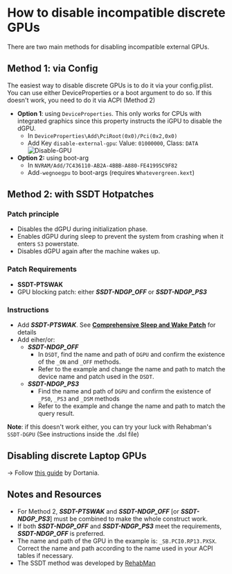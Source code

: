 # How to disable incompatible discrete GPUs

There are two main methods for disabling incompatible external GPUs.

## Method 1: via Config
The easiest way to disable discrete GPUs is to do it via your config.plist. You can use either DeviceProperties or a boot argument to do so. If this doesn't work, you need to do it via ACPI (Method 2)

- **Option 1**: using `DeviceProperties`. This only works for CPUs with integrated graphics since this property instructs the iGPU to disable the dGPU.
	- In `DeviceProperties\Add\PciRoot(0x0)/Pci(0x2,0x0)`
  	- Add Key `disable-external-gpu`: Value: `01000000`, Class: `DATA`</br>![Disable-GPU](https://user-images.githubusercontent.com/76865553/182168535-a51aca54-b23d-477f-8367-d07d2570bfb8.png)
- **Option 2:** using boot-arg
	- In  `NVRAM/Add/7C436110-AB2A-4BBB-A880-FE41995C9F82` 
	- Add`-wegnoegpu` to boot-args (requires `Whatevergreen.kext`)

## Method 2: with SSDT Hotpatches

### Patch principle
- Disables the dGPU during initialization phase.
- Enables dGPU during sleep to prevent the system from crashing when it enters `S3` powerstate.
- Disables dGPU again after the machine wakes up.

### Patch Requirements
- **SSDT-PTSWAK**
- GPU blocking patch: either ***SSDT-NDGP_OFF*** or ***SSDT-NDGP_PS3***

### Instructions

- Add ***SSDT-PTSWAK***. See [**Comprehensive Sleep and Wake Patch**](https://github.com/5T33Z0/OC-Little-Translated/tree/main/04_Fixing_Sleep_and_Wake_Issues/PTSWAK_Sleep_and_Wake_Fix) for details
- Add eiher/or:
	- ***SSDT-NDGP_OFF***
		- In `DSDT`, find the name and path of `DGPU` and confirm the existence of the `_ON` and `_OFF` methods.
		- Refer to the example and change the name and path to match the device name and patch used in the `DSDT`.
  	- ***SSDT-NDGP_PS3***
		- Find the name and path of `DGPU` and confirm the existence of `_PS0`, `_PS3` and `_DSM` methods
		- Refer to the example and change the name and path to match the query result.

**Note**: if this doesn't work either, you can try your luck with Rehabman's `SSDT-DGPU` (See instructions inside the .dsl file)


## Disabling discrete Laptop GPUs
&rarr; Follow [this guide](https://github.com/dortania/Getting-Started-With-ACPI/blob/master/Laptops/laptop-disable.md) by Dortania.
 
## Notes and Resources

- For Method 2, ***SSDT-PTSWAK*** and ***SSDT-NDGP_OFF*** [or ***SSDT-NDGP_PS3***] must be combined to make the whole construct work.
- If both ***SSDT-NDGP_OFF*** and ***SSDT-NDGP_PS3*** meet the requirements, ***SSDT-NDGP_OFF*** is preferred.
- The name and path of the GPU in the example is: `_SB.PCI0.RP13.PXSX`. Correct the name and path according to the name used in your ACPI tables if necessary.
- The SSDT method was developed by [RehabMan](https://github.com/rehabman)
